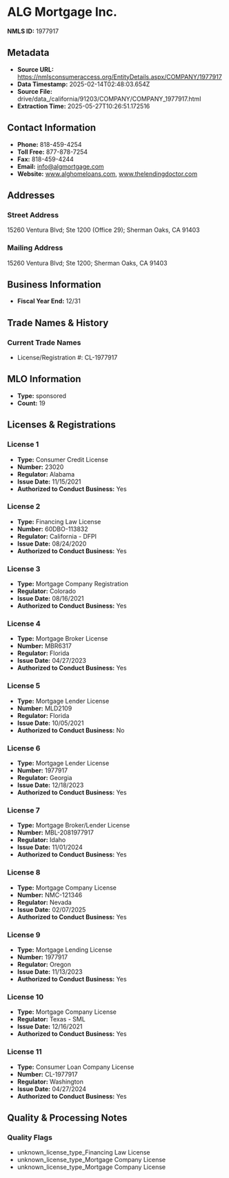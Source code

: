 # ALG Mortgage Inc.

**NMLS ID:** 1977917

## Metadata
- **Source URL:** https://nmlsconsumeraccess.org/EntityDetails.aspx/COMPANY/1977917
- **Data Timestamp:** 2025-02-14T02:48:03.654Z
- **Source File:** drive/data_/california/91203/COMPANY/COMPANY_1977917.html
- **Extraction Time:** 2025-05-27T10:26:51.172516

## Contact Information
- **Phone:** 818-459-4254
- **Toll Free:** 877-878-7254
- **Fax:** 818-459-4244
- **Email:** info@algmortgage.com
- **Website:** www.alghomeloans.com, www.thelendingdoctor.com

## Addresses
### Street Address
15260 Ventura Blvd; Ste 1200 (Office 29); Sherman Oaks, CA 91403

### Mailing Address
15260 Ventura Blvd; Ste 1200; Sherman Oaks, CA 91403

## Business Information
- **Fiscal Year End:** 12/31

## Trade Names & History
### Current Trade Names
- License/Registration #: CL-1977917

## MLO Information
- **Type:** sponsored
- **Count:** 19

## Licenses & Registrations

### License 1
- **Type:** Consumer Credit License
- **Number:** 23020
- **Regulator:** Alabama
- **Issue Date:** 11/15/2021
- **Authorized to Conduct Business:** Yes

### License 2
- **Type:** Financing Law License
- **Number:** 60DBO-113832
- **Regulator:** California - DFPI
- **Issue Date:** 08/24/2020
- **Authorized to Conduct Business:** Yes

### License 3
- **Type:** Mortgage Company Registration
- **Regulator:** Colorado
- **Issue Date:** 08/16/2021
- **Authorized to Conduct Business:** Yes

### License 4
- **Type:** Mortgage Broker License
- **Number:** MBR6317
- **Regulator:** Florida
- **Issue Date:** 04/27/2023
- **Authorized to Conduct Business:** Yes

### License 5
- **Type:** Mortgage Lender License
- **Number:** MLD2109
- **Regulator:** Florida
- **Issue Date:** 10/05/2021
- **Authorized to Conduct Business:** No

### License 6
- **Type:** Mortgage Lender License
- **Number:** 1977917
- **Regulator:** Georgia
- **Issue Date:** 12/18/2023
- **Authorized to Conduct Business:** Yes

### License 7
- **Type:** Mortgage Broker/Lender License
- **Number:** MBL-2081977917
- **Regulator:** Idaho
- **Issue Date:** 11/01/2024
- **Authorized to Conduct Business:** Yes

### License 8
- **Type:** Mortgage Company License
- **Number:** NMC-121346
- **Regulator:** Nevada
- **Issue Date:** 02/07/2025
- **Authorized to Conduct Business:** Yes

### License 9
- **Type:** Mortgage Lending License
- **Number:** 1977917
- **Regulator:** Oregon
- **Issue Date:** 11/13/2023
- **Authorized to Conduct Business:** Yes

### License 10
- **Type:** Mortgage Company License
- **Regulator:** Texas - SML
- **Issue Date:** 12/16/2021
- **Authorized to Conduct Business:** Yes

### License 11
- **Type:** Consumer Loan Company License
- **Number:** CL-1977917
- **Regulator:** Washington
- **Issue Date:** 04/27/2024
- **Authorized to Conduct Business:** Yes

## Quality & Processing Notes
### Quality Flags
- unknown_license_type_Financing Law License
- unknown_license_type_Mortgage Company License
- unknown_license_type_Mortgage Company License
